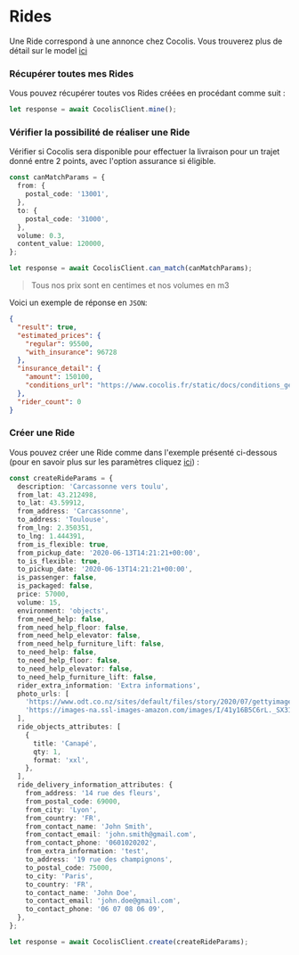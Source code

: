 # Rides

Une Ride correspond à une annonce chez Cocolis. Vous trouverez plus de détail sur le model [ici](./models/ride/ride-full.v1.json)

### Récupérer toutes mes Rides

Vous pouvez récupérer toutes vos Rides créées en procédant comme suit :

```typescript
let response = await CocolisClient.mine();
```

### Vérifier la possibilité de réaliser une Ride

Vérifier si Cocolis sera disponible pour effectuer la livraison pour un trajet donné entre 2 points, avec l'option assurance si éligible.

```typescript
const canMatchParams = {
  from: {
    postal_code: '13001',
  },
  to: {
    postal_code: '31000',
  },
  volume: 0.3,
  content_value: 120000,
};

let response = await CocolisClient.can_match(canMatchParams);
```

<!-- theme: warning -->

> Tous nos prix sont en centimes et nos volumes en m3

Voici un exemple de réponse en `JSON`:

```json
{
  "result": true,
  "estimated_prices": {
    "regular": 95500,
    "with_insurance": 96728
  },
  "insurance_detail": {
    "amount": 150100,
    "conditions_url": "https://www.cocolis.fr/static/docs/conditions_generales_assurance_COCOLIS_AO.pdf"
  },
  "rider_count": 0
}
```

### Créer une Ride

Vous pouvez créer une Ride comme dans l'exemple présenté ci-dessous (pour en savoir plus sur les paramètres cliquez [ici](https://doc.cocolis.fr/docs/cocolis-api/docs/models/ride/ride-create.v1.json)) :

```typescript
const createRideParams = {
  description: 'Carcassonne vers toulu',
  from_lat: 43.212498,
  to_lat: 43.59912,
  from_address: 'Carcassonne',
  to_address: 'Toulouse',
  from_lng: 2.350351,
  to_lng: 1.444391,
  from_is_flexible: true,
  from_pickup_date: '2020-06-13T14:21:21+00:00',
  to_is_flexible: true,
  to_pickup_date: '2020-06-13T14:21:21+00:00',
  is_passenger: false,
  is_packaged: false,
  price: 57000,
  volume: 15,
  environment: 'objects',
  from_need_help: false,
  from_need_help_floor: false,
  from_need_help_elevator: false,
  from_need_help_furniture_lift: false,
  to_need_help: false,
  to_need_help_floor: false,
  to_need_help_elevator: false,
  to_need_help_furniture_lift: false,
  rider_extra_information: 'Extra informations',
  photo_urls: [
    'https://www.odt.co.nz/sites/default/files/story/2020/07/gettyimages-138310605.jpg',
    'https://images-na.ssl-images-amazon.com/images/I/41y16B5C6rL._SX311_BO1,204,203,200_.jpg',
  ],
  ride_objects_attributes: [
    {
      title: 'Canapé',
      qty: 1,
      format: 'xxl',
    },
  ],
  ride_delivery_information_attributes: {
    from_address: '14 rue des fleurs',
    from_postal_code: 69000,
    from_city: 'Lyon',
    from_country: 'FR',
    from_contact_name: 'John Smith',
    from_contact_email: 'john.smith@gmail.com',
    from_contact_phone: '0601020202',
    from_extra_information: 'test',
    to_address: '19 rue des champignons',
    to_postal_code: 75000,
    to_city: 'Paris',
    to_country: 'FR',
    to_contact_name: 'John Doe',
    to_contact_email: 'john.doe@gmail.com',
    to_contact_phone: '06 07 08 06 09',
  },
};

let response = await CocolisClient.create(createRideParams);
```
